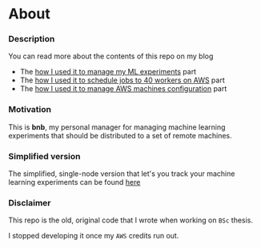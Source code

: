 # About

### Description
You can read more about the contents of this repo on my blog
* The [how I used it to manage my ML experiments](elanmart.github.io/2018-02-02-staying-sane) part
* The [how I used it to schedule jobs to 40 workers on AWS](elanmart.github.io/2018-02-06-bnb-full) part
* The [how I used it to manage AWS machines configuration](elanmart.github.io/2018-02-09-how-to-aws) part

### Motivation
This is **bnb**, my personal manager for managing machine learning experiments
that should be distributed to a set of remote machines.

### Simplified version
The simplified, single-node version that let's you track
your machine learning experiments can be found [here](github.com/elanmart/bnb)

### Disclaimer
This repo is the old, original code that I wrote when working on `BSc`
thesis.

I stopped developing it once my `AWS` credits run out.
